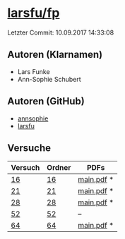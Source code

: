 # [larsfu/fp](https://github.com/larsfu/fp)

Letzter Commit: 10.09.2017 14:33:08

## Autoren (Klarnamen)
- Lars Funke
- Ann-Sophie Schubert

## Autoren (GitHub)
- [annsophie](https://github.com/annsophie)
- [larsfu](https://github.com/larsfu)

## Versuche

|       Versuch        |                     Ordner                      |                                                                     PDFs                                                                      |
|----------------------|-------------------------------------------------|-----------------------------------------------------------------------------------------------------------------------------------------------|
|[16](../../versuch/16)|[16](https://github.com/larsfu/fp/tree/master/16)|[main.pdf](https://docs.google.com/viewer?url=https://raw.githubusercontent.com/NicoWeio/awesome-ap-pdfs/main/larsfu%E2%88%95fp/16/main.pdf) \*|
|[21](../../versuch/21)|[21](https://github.com/larsfu/fp/tree/master/21)|[main.pdf](https://docs.google.com/viewer?url=https://raw.githubusercontent.com/NicoWeio/awesome-ap-pdfs/main/larsfu%E2%88%95fp/21/main.pdf) \*|
|[28](../../versuch/28)|[28](https://github.com/larsfu/fp/tree/master/28)|[main.pdf](https://docs.google.com/viewer?url=https://raw.githubusercontent.com/NicoWeio/awesome-ap-pdfs/main/larsfu%E2%88%95fp/28/main.pdf) \*|
|[52](../../versuch/52)|[52](https://github.com/larsfu/fp/tree/master/52)|–                                                                                                                                              |
|[64](../../versuch/64)|[64](https://github.com/larsfu/fp/tree/master/64)|[main.pdf](https://docs.google.com/viewer?url=https://raw.githubusercontent.com/NicoWeio/awesome-ap-pdfs/main/larsfu%E2%88%95fp/64/main.pdf) \*|
